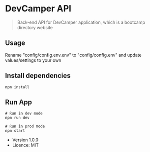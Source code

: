 # DevCamper API

> Back-end API for DevCamper application, which is a bootcamp directory website

## Usage

Rename "config/config.env.env" to "config/config.env" and update values/settings to your own

## Install dependencies
```
npm install
```

## Run App
```
# Run in dev mode
npm run dev

# Run in prod mode
npm start
```

- Version 1.0.0
- Licence: MIT